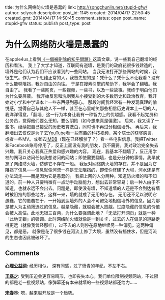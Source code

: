 title: 为什么网络防火墙是愚蠢的
link: http://songchunlin.net/stupid-gfw/
author: sclyeah
description: 
post_id: 1145
created: 2014/04/17 22:50:45
created_gmt: 2014/04/17 14:50:45
comment_status: open
post_name: stupid-gfw
status: publish
post_type: post

# 为什么网络防火墙是愚蠢的

在apple4us上看到[《一個被刪除的知乎問題》](http://apple4us.com/2014/04/the-real-sin-of-online-censorship.html)这篇文章，说一些我自己翻墙的经历和看法。 我上了大学才知道，互联网有道墙，是我们的政府花很多钱建造的，墙外是他们认为我们不应该看到的一些网站。 当我无法打开那些网站的时候，我很生气。作为一个思维正常的人，我首先想的是：凭什么？凭什么不让我看？没有什么能够阻挡，我对自由的向往。 于是在搜素引擎的帮助下，我学会了翻墙。我自由了。 我看了一些网页，一些视频，一些书，以及一些故事。我终于明白他们为什么要屏蔽。 我开始反思和洗刷我从小接受到的大多数历史和政治教育，我开始对小学和中学课本上一些东西感到恶心。 那段时间我经常有一种发现真理的愉悦感，觉得自己与其他人不一样，甚至在心里嘲笑那些相信历史课本上一切的人。我洋洋得意，「翻墙」这一行为本身让我有一种智力上的优越感。我看不起党员和公务员，觉得他们要么无知，要么阴险（如今想来真是偏激）。 后来，我又读了一些书，继续把自己接受的历史教育洗白，同时也不再过分相信墙外。 再后来，我翻墙出去仅仅是为了去[YouTube](https://www.youtube.com/)看一些有趣的科技视频，某个院士的获奖感言，或者一些MV。或者去[IMDB](http://www.imdb.com/)（现在已经解禁了？）看一些电影信息。我把Twitter和Facebook账号停用了，反正上面没有我的朋友，我不需要。我对政治完全失去兴趣，我只关心我真正热爱和感兴趣的内容。 现在，我基本不翻墙了，反正用学校的网可以访问任何我想访问的网站；即使需要翻墙，也是分分钟的事情。我早就忘了网络防火墙，仿佛它不存在一般。 我反对网络防火墙的存在，并不是因为它阻挡了信息——信息就像河流一样是无法阻挡的，即使你修建了大坝，河水还是有办法流走——而是因为它是愚蠢的。 我把上网的人分两种，知道防火墙的和不知道的。前一种人只要稍微有一点动手动脑能力，想出去非常容易；后一种人由于不知道，也就永远不会出去。问题是，即使没有墙，不知道墙的人还是不会到达有墙时被阻挡的那些地方。这样一来，墙的就成了无用的存在。 无用还不足以说明它愚蠢，它的愚蠢在于，一开始到达墙外的人会不可避免地相信墙外的信息。因为那是被人为主动筛选过的信息。越是隐藏，就越会被人觊觎。过度隐藏的信息的价值会被人高估。此地无银三百两，为什么要强调此地？「无法打开网页」就是一种「此地无银」的强调。此时网络防火墙就像是一到关卡，过去的人在偏见的道路走得更远（就像我曾经那样），过不去的人则停在原地继续另一种偏见。这两种偏见，都是恶。 就像是花了很多钱在河流上修了大坝，虽然没有挡住水，但是河流的生态也因此被破坏了。

## Comments

**[心理公益网](#208 "2014-04-18 10:24:37"):** 经历相似， 深有同感，过了愤青的年纪，不左不右。

**[王磊之](#210 "2014-04-18 16:57:18"):** 受到压迫会更容易畸形，也即丧失本心。我们单位限制视频网站，不过限的都是老一批视频站，像弹幕还有本来就墙的一些视频站都还给力……

**[宋春林](#212 "2014-04-18 17:45:18"):** 嗯，越来越开放是一个趋势。

